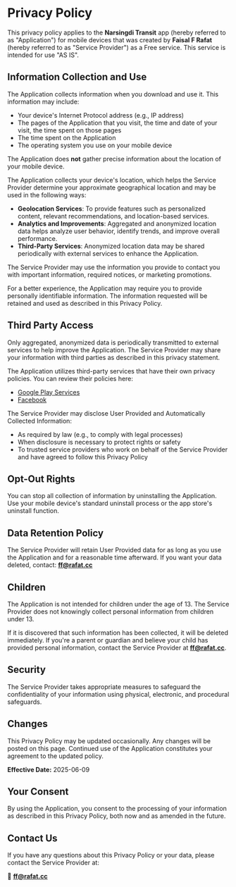 # Privacy Policy

This privacy policy applies to the **Narsingdi Transit** app (hereby referred to as "Application") for mobile devices that was created by **Faisal F Rafat** (hereby referred to as "Service Provider") as a Free service. This service is intended for use "AS IS".

## Information Collection and Use

The Application collects information when you download and use it. This information may include:

- Your device's Internet Protocol address (e.g., IP address)
- The pages of the Application that you visit, the time and date of your visit, the time spent on those pages
- The time spent on the Application
- The operating system you use on your mobile device

The Application does **not** gather precise information about the location of your mobile device.

The Application collects your device's location, which helps the Service Provider determine your approximate geographical location and may be used in the following ways:

- **Geolocation Services**: To provide features such as personalized content, relevant recommendations, and location-based services.
- **Analytics and Improvements**: Aggregated and anonymized location data helps analyze user behavior, identify trends, and improve overall performance.
- **Third-Party Services**: Anonymized location data may be shared periodically with external services to enhance the Application.

The Service Provider may use the information you provide to contact you with important information, required notices, or marketing promotions.

For a better experience, the Application may require you to provide personally identifiable information. The information requested will be retained and used as described in this Privacy Policy.

## Third Party Access

Only aggregated, anonymized data is periodically transmitted to external services to help improve the Application. The Service Provider may share your information with third parties as described in this privacy statement.

The Application utilizes third-party services that have their own privacy policies. You can review their policies here:

- [Google Play Services](https://www.google.com/policies/privacy/)
- [Facebook](https://www.facebook.com/about/privacy/update/printable)

The Service Provider may disclose User Provided and Automatically Collected Information:

- As required by law (e.g., to comply with legal processes)
- When disclosure is necessary to protect rights or safety
- To trusted service providers who work on behalf of the Service Provider and have agreed to follow this Privacy Policy

## Opt-Out Rights

You can stop all collection of information by uninstalling the Application. Use your mobile device's standard uninstall process or the app store's uninstall function.

## Data Retention Policy

The Service Provider will retain User Provided data for as long as you use the Application and for a reasonable time afterward. If you want your data deleted, contact: **[ff@rafat.cc](mailto:ff@rafat.cc)**

## Children

The Application is not intended for children under the age of 13. The Service Provider does not knowingly collect personal information from children under 13.

If it is discovered that such information has been collected, it will be deleted immediately. If you're a parent or guardian and believe your child has provided personal information, contact the Service Provider at **[ff@rafat.cc](mailto:ff@rafat.cc)**.

## Security

The Service Provider takes appropriate measures to safeguard the confidentiality of your information using physical, electronic, and procedural safeguards.

## Changes

This Privacy Policy may be updated occasionally. Any changes will be posted on this page. Continued use of the Application constitutes your agreement to the updated policy.

**Effective Date:** 2025-06-09

## Your Consent

By using the Application, you consent to the processing of your information as described in this Privacy Policy, both now and as amended in the future.

## Contact Us

If you have any questions about this Privacy Policy or your data, please contact the Service Provider at:

📧 **[ff@rafat.cc](mailto:ff@rafat.cc)**
